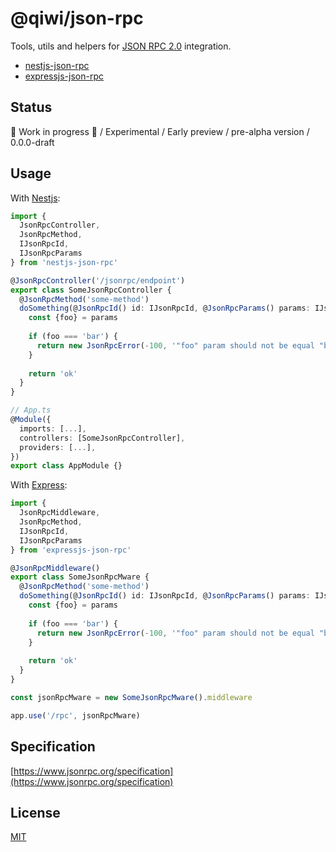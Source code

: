 # @qiwi/json-rpc
Tools, utils and helpers for [JSON RPC 2.0](https://www.jsonrpc.org) integration.

* [nestjs-json-rpc](./packages/nestjs/README.md)
* [expressjs-json-rpc](./packages/expressjs/README.md)

## Status
🚧 Work in progress 🚧 / Experimental / Early preview / pre-alpha version / 0.0.0-draft

## Usage
With [Nestjs](https://nestjs.com/):
```typescript
import {
  JsonRpcController,
  JsonRpcMethod,
  IJsonRpcId,
  IJsonRpcParams
} from 'nestjs-json-rpc'

@JsonRpcController('/jsonrpc/endpoint')
export class SomeJsonRpcController {
  @JsonRpcMethod('some-method')
  doSomething(@JsonRpcId() id: IJsonRpcId, @JsonRpcParams() params: IJsonRpcParams) {
    const {foo} = params
    
    if (foo === 'bar') {
      return new JsonRpcError(-100, '"foo" param should not be equal "bar"')
    }
    
    return 'ok'
  }
}

// App.ts
@Module({
  imports: [...],
  controllers: [SomeJsonRpcController],
  providers: [...],
})
export class AppModule {}
```

With [Express](https://expressjs.com/):
```typescript
import {
  JsonRpcMiddleware,
  JsonRpcMethod,
  IJsonRpcId,
  IJsonRpcParams
} from 'expressjs-json-rpc'

@JsonRpcMiddleware()
export class SomeJsonRpcMware {
  @JsonRpcMethod('some-method')
  doSomething(@JsonRpcId() id: IJsonRpcId, @JsonRpcParams() params: IJsonRpcParams) {
    const {foo} = params
    
    if (foo === 'bar') {
      return new JsonRpcError(-100, '"foo" param should not be equal "bar"')
    }
    
    return 'ok'
  }
} 

const jsonRpcMware = new SomeJsonRpcMware().middleware

app.use('/rpc', jsonRpcMware)
```

## Specification
[https://www.jsonrpc.org/specification](https://www.jsonrpc.org/specification)

## License
[MIT](./LICENSE)
